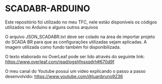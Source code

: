 # SCADABR-ARDUINO
Este repositório foi utilizado no meu TFC, nele estão disponíveis os códigos utilizados no Arduino e alguns outros arquivos

O arquivo JSON_SCADABR.txt deve ser colado na área de importar projeto do SCADA BR para que as configurações utilizadas sejam aplicadas.
A imagem utilizada como fundo também foi disponibilizada.

O texto elaborado no OverLeaf pode ser lido através do seguinte link:
https://www.overleaf.com/read/pgshfnsxqdrh#670d9f

O meu canal do Youtube possui um vídeo explicando o passo a passo desenvolvido:
https://www.youtube.com/@luanbruno9236
